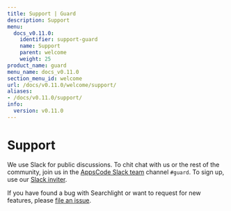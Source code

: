 ```yaml
---
title: Support | Guard
description: Support
menu:
  docs_v0.11.0:
    identifier: support-guard
    name: Support
    parent: welcome
    weight: 25
product_name: guard
menu_name: docs_v0.11.0
section_menu_id: welcome
url: /docs/v0.11.0/welcome/support/
aliases:
- /docs/v0.11.0/support/
info:
  version: v0.11.0
---
```


# Support

We use Slack for public discussions. To chit chat with us or the rest of the community, join us in the [AppsCode Slack team](https://appscode.slack.com/messages/C8M8HANQ0/details/) channel `#guard`. To sign up, use our [Slack inviter](https://slack.appscode.com/).

If you have found a bug with Searchlight or want to request for new features, please [file an issue](https://go.kubeguard.dev/guard/issues/new).
